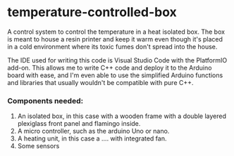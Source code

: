 # temperature-controlled-box
A control system to control the temperature in a heat isolated box.
The box is meant to house a resin printer and keep it warm even though it's placed in a cold environment where its toxic fumes don't spread into the house.

The IDE used for writing this code is Visual Studio Code with the PlatformIO add-on. This allows me to write C++ code and deploy it to the Arduino board with ease, and I'm even able to use the simplified Arduino functions and libraries that usually wouldn't be compatible with pure C++.

### Components needed:
1. An isolated box, in this case with a wooden frame with a double layered plexiglass front panel and flamingo inside.
2. A micro controller, such as the arduino Uno or nano.
3. A heating unit, in this case a .... with integrated fan.
4. Some sensors